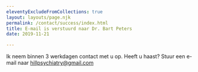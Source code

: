 ```yaml
---
eleventyExcludeFromCollections: true
layout: layouts/page.njk
permalink: /contact/success/index.html
title: E-mail is verstuurd naar Dr. Bart Peters
date: 2019-11-21

---
```


Ik neem binnen 3 werkdagen contact met u op.
Heeft u haast? Stuur een e-mail naar [hillpsychiatry@gmail.com](mailto:hillpsychiatry@gmail.com)
